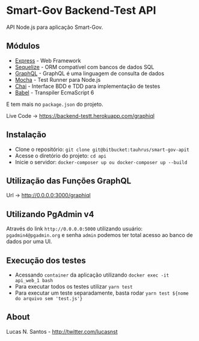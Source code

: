 # Smart-Gov Backend-Test API

API Node.js para aplicação Smart-Gov.

## Módulos

* [Express](http://expressjs.com/) - Web Framework
* [Sequelize](http://docs.sequelizejs.com/en/latest/) - ORM compatível com bancos de dados SQL
* [GraphQL](http://graphql.org) - GraphQL é uma linguagem de consulta de dados
* [Mocha](https://mochajs.org/) - Test Runner para Node.js
* [Chai](http://chaijs.com/) - Interface BDD e TDD para implementação de testes
* [Babel](https://babeljs.io/) - Transpiler EcmaScript 6

E tem mais no `package.json` do projeto.

Live Code -> https://backend-testt.herokuapp.com/graphiql

## Instalação

* Clone o repositório: `git clone git@bitbucket:tauhrus/smart-gov-apit`
* Acesse o diretório do projeto: `cd api`
* Inicie o servidor: `docker-composer up ou docker-composer up --build`

## Utilização das Funções GraphQL

Url -> http://0.0.0.0:3000/graphiql

## Utilizando PgAdmin v4

Através do link `http://0.0.0.0:5000` utilizando usuário: `pgadmin4@pgadmin.org` e senha `admin` podemos ter total acesso ao banco de dados por uma UI.

## Execução dos testes

- Acessando `container` da aplicação utilizando `docker exec -it api_web_1 bash`
- Para executar todos os testes utilizar `yarn test`
- Para executar um teste separadamente, basta rodar `yarn test ${nome do arquivo sem 'test.js'}`

## About

Lucas N. Santos - http://twitter.com/lucasnst
